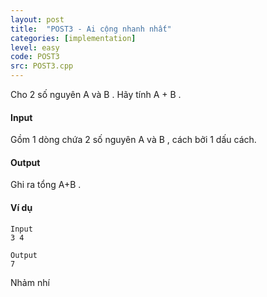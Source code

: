 ```yaml
---
layout: post
title:  "POST3 - Ai cộng nhanh nhất"
categories: [implementation]
level: easy
code: POST3
src: POST3.cpp
---
```




Cho 2 số nguyên A và B . Hãy tính A + B .

#### Input

Gồm 1 dòng chứa 2 số nguyên A và B , cách bởi 1 dấu cách.

#### Output

Ghi ra tổng A+B .

#### Ví dụ

```
Input
3 4

Output
7
```

<!--more-->

Nhảm nhí
